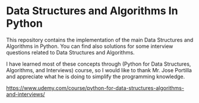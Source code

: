 # Data Structures and Algorithms In Python

This repository contains the implementation of the main Data Structures and Algorithms in Python.
You can find also solutions for some interview questions related to Data Structures and Algorithms.

I have learned most of these concepts through (Python for Data Structures, Algorithms, and Interviews) course, so I would like to thank Mr. Jose Portilla and appreciate what he is doing to simplify the programming knowledge.

https://www.udemy.com/course/python-for-data-structures-algorithms-and-interviews/
